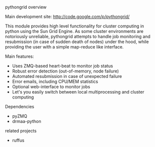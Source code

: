 pythongrid overview

Main development site: http://code.google.com/p/pythongrid/

This module provides high level functionality for cluster computing in python using the Sun Grid Engine. As some cluster environments are notoriously unreliable, pythongrid attempts to handle job monitoring and resubmission (in case of sudden death of nodes) under the hood, while providing the user with a simple map-reduce like interface.

Main features:
- Uses ZMQ-based heart-beat to monitor job status
- Robust error detection (out-of-memory, node failure)
- Automated resubmission in case of unexpected failure
- Error emails, including CPU/MEM statistics
- Optional web-interface to monitor jobs
- Let's you easily switch between local multiprocessing and cluster computing

Dependencies
- pyZMQ
- drmaa-python

related projects
- ruffus
